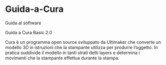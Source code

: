 # Guida-a-Cura
Guida al software


Guida a Cura Basic 2.0

Cura è un programma open source sviluppato da Ultimaker che converte un
modello 3D in istruzioni che la stampante utilizza per produrre l’oggetto.
In pratica suddivide il modello in tanti strati detti layers e determina i
movimenti che la stampante effettua durante la stampa.